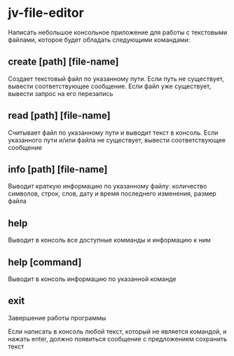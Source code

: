 # jv-file-editor
Написать небольшое консольное приложение для работы с текстовыми файлами, которое будет обладать следующими командами:

create [path] [file-name]
-
Создает текстовый файл по указанному пути. Если путь не существует, вывести соответствующее сообщение. 
Если файл уже существует, вывести запрос на его перезапись

read [path] [file-name]
-
Считывает файл по указанному пути и выводит текст в консоль. Если указанного пути
и/или файла не существует, вывести соответствующее сообщение

info [path] [file-name]
-
Выводит краткую информацию по указанному файлу: количество символов, строк, слов, дату 
и время последнего изменения, размер файла 

help 
-
Выводит в консоль все доступные комманды и информацию к ним

help [command]
-
Выводит в консоль информацию по указанной команде

exit
-
Завершение работы программы

Если написать в консоль любой текст, который не является командой,
и нажать enter, должно появиться сообщение с предложением сохранить текст
